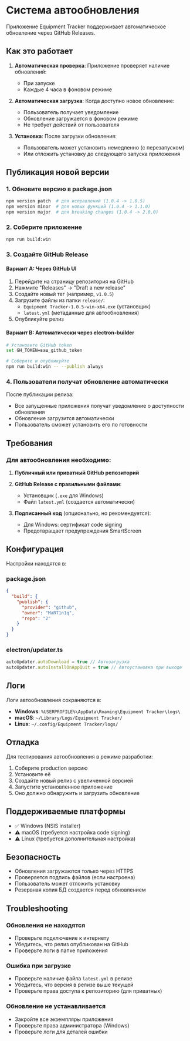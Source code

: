 # Система автообновления

Приложение Equipment Tracker поддерживает автоматическое обновление через GitHub Releases.

## Как это работает

1. **Автоматическая проверка**: Приложение проверяет наличие обновлений:
   - При запуске
   - Каждые 4 часа в фоновом режиме

2. **Автоматическая загрузка**: Когда доступно новое обновление:
   - Пользователь получает уведомление
   - Обновление загружается в фоновом режиме
   - Не требует действий от пользователя

3. **Установка**: После загрузки обновления:
   - Пользователь может установить немедленно (с перезапуском)
   - Или отложить установку до следующего запуска приложения

## Публикация новой версии

### 1. Обновите версию в package.json

```bash
npm version patch  # для исправлений (1.0.4 -> 1.0.5)
npm version minor  # для новых функций (1.0.4 -> 1.1.0)
npm version major  # для breaking changes (1.0.4 -> 2.0.0)
```

### 2. Соберите приложение

```bash
npm run build:win
```

### 3. Создайте GitHub Release

#### Вариант A: Через GitHub UI

1. Перейдите на страницу репозитория на GitHub
2. Нажмите "Releases" → "Draft a new release"
3. Создайте новый тег (например, `v1.0.5`)
4. Загрузите файлы из папки `release/`:
   - `Equipment Tracker-1.0.5-win-x64.exe` (установщик)
   - `latest.yml` (метаданные для автообновления)
5. Опубликуйте релиз

#### Вариант B: Автоматически через electron-builder

```bash
# Установите GitHub token
set GH_TOKEN=ваш_github_token

# Соберите и опубликуйте
npm run build:win -- --publish always
```

### 4. Пользователи получат обновление автоматически

После публикации релиза:

- Все запущенные приложения получат уведомление о доступности обновления
- Обновление загрузится автоматически
- Пользователь сможет установить его по готовности

## Требования

### Для автообновления необходимо:

1. **Публичный или приватный GitHub репозиторий**
2. **GitHub Release с правильными файлами**:
   - Установщик (`.exe` для Windows)
   - Файл `latest.yml` (создается автоматически)

3. **Подписанный код** (опционально, но рекомендуется):
   - Для Windows: сертификат code signing
   - Предотвращает предупреждения SmartScreen

## Конфигурация

Настройки находятся в:

### package.json

```json
{
  "build": {
    "publish": {
      "provider": "github",
      "owner": "MaRT1n1q",
      "repo": "2"
    }
  }
}
```

### electron/updater.ts

```typescript
autoUpdater.autoDownload = true // Автозагрузка
autoUpdater.autoInstallOnAppQuit = true // Автоустановка при выходе
```

## Логи

Логи автообновления сохраняются в:

- **Windows**: `%USERPROFILE%\AppData\Roaming\Equipment Tracker\logs\`
- **macOS**: `~/Library/Logs/Equipment Tracker/`
- **Linux**: `~/.config/Equipment Tracker/logs/`

## Отладка

Для тестирования автообновления в режиме разработки:

1. Соберите production версию
2. Установите её
3. Создайте новый релиз с увеличенной версией
4. Запустите установленное приложение
5. Оно должно обнаружить и загрузить обновление

## Поддерживаемые платформы

- ✅ Windows (NSIS installer)
- ⚠️ macOS (требуется настройка code signing)
- ⚠️ Linux (требуется дополнительная настройка)

## Безопасность

- Обновления загружаются только через HTTPS
- Проверяется подпись файлов (если настроена)
- Пользователь может отложить установку
- Резервная копия БД создается перед обновлением

## Troubleshooting

### Обновления не находятся

- Проверьте подключение к интернету
- Убедитесь, что релиз опубликован на GitHub
- Проверьте логи в папке приложения

### Ошибка при загрузке

- Проверьте наличие файла `latest.yml` в релизе
- Убедитесь, что версия в релизе выше текущей
- Проверьте права доступа к репозиторию (для приватных)

### Обновление не устанавливается

- Закройте все экземпляры приложения
- Проверьте права администратора (Windows)
- Проверьте логи для деталей ошибки
